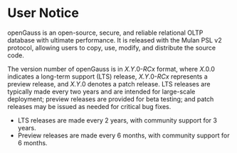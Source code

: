 # User Notice<a name="EN-US_TOPIC_0289899191"></a>

openGauss is an open-source, secure, and reliable relational OLTP database with ultimate performance. It is released with the Mulan PSL v2 protocol, allowing users to copy, use, modify, and distribute the source code.

The version number of openGauss is in *X.Y*.0-*RCx* format, where *X*.0.0 indicates a long-term support (LTS) release, *X.Y*.0-*RCx* represents a preview release, and *X.Y*.0 denotes a patch release. LTS releases are typically made every two years and are intended for large-scale deployment; preview releases are provided for beta testing; and patch releases may be issued as needed for critical bug fixes.
+ LTS releases are made every 2 years, with community support for 3 years.
+ Preview releases are made every 6 months, with community support for 6 months.